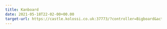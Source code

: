 ```yaml
---
title: Kanboard
date: 2021-05-18T22-02-00+00.00
target-url: https://castle.kolossi.co.uk:37773/?controller=Bigboard&action=index&plugin=Bigboard
---
```

